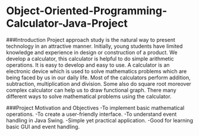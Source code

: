 # Object-Oriented-Programming-Calculator-Java-Project

###Introduction
Project approach study is the natural way to present technology in an attractive manner. Initially, young students have limited knowledge and experience in design or construction of a product. We develop a calculator, this calculator is helpful to do simple arithmetic operations. It is easy to develop and easy to use. A calculator is an electronic device which is used to solve mathematics problems which are being faced by us in our daily life. Most of the calculators perform addition, subtraction, multiplication and division. Some also do square root moreover complex calculator can help us to draw functional graph. There many different ways to solve mathematical problems using the calculator.

###Project Motivation and Objectives
-To implement basic mathematical operations. 
-To create a user-friendly interface. 
-To understand event handling in Java Swing.
-Simple yet practical application. 
-Good for learning basic GUI and event handling.





